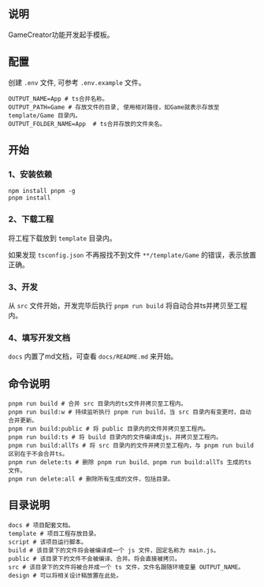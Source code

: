 ## 说明

GameCreator功能开发起手模板。

## 配置

创建 `.env` 文件, 可参考 `.env.example` 文件。

```env
OUTPUT_NAME=App # ts合并名称。
OUTPUT_PATH=Game # 存放文件的目录, 使用相对路径，如Game就表示存放至 template/Game 目录内。
OUTPUT_FOLDER_NAME=App  # ts合并存放的文件夹名。
```

## 开始

### 1、安装依赖

```shell
npm install pnpm -g
pnpm install
```

### 2、下载工程

将工程下载放到 `template` 目录内。

如果发现 `tsconfig.json` 不再报找不到文件 `**/template/Game` 的错误，表示放置正确。

### 3、开发

从 `src` 文件开始，开发完毕后执行 `pnpm run build` 将自动合并ts并拷贝至工程内。

### 4、填写开发文档

`docs` 内置了md文档，可查看 `docs/README.md` 来开始。

## 命令说明

```shell
pnpm run build # 合并 src 目录内的ts文件并拷贝至工程内。
pnpm run build:w # 持续监听执行 pnpm run build，当 src 目录内有变更时，自动合并更新。
pnpm run build:public # 将 public 目录内的文件并拷贝至工程内。
pnpm run build:ts # 将 build 目录内的文件编译成js，并拷贝至工程内。
pnpm run build:allTs # 将 src 目录内的文件并拷贝至工程内，与 pnpm run build 区别在于不会合并ts。
pnpm run delete:ts # 删除 pnpm run build、pnpm run build:allTs 生成的ts文件。
pnpm run delete:all # 删除所有生成的文件，包括目录。
```

## 目录说明

```shell
docs # 项目配套文档。
template # 项目工程存放目录。
script # 该项目运行脚本。
build # 该目录下的文件将会被编译成一个 js 文件，固定名称为 main.js。
public # 该目录下的文件不会被编译、合并。将会直接被拷贝。
src # 该目录下的文件将被合并成一个 ts 文件，文件名跟随环境变量 OUTPUT_NAME。
design # 可以将相关设计稿放置在此处。
```
